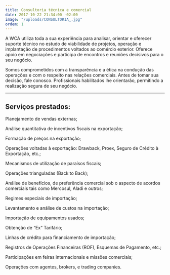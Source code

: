 ```yaml
---
title: Consultoria técnica e comercial
date: 2017-10-22 21:34:00 -02:00
image: "/uploads/CONSULTORIA_.jpg"
ordem: 1
---
```


A WCA utiliza toda a sua experiência para analisar, orientar e oferecer suporte técnico no estudo de viabilidade de projetos, operação e implantação de procedimentos voltados ao comércio exterior. Oferece apoio em negociações e participa de encontros e reuniões decisivos para o seu negócio.

Somos comprometidos com a transparência e a ética na condução das operações e com o respeito nas relações comerciais. Antes de tomar sua decisão, fale conosco. Profissionais habilitados lhe orientarão, permitindo a realização segura de  seu negócio.

---

## Serviços prestados:  

Planejamento de vendas externas;

Análise quantitativa de incentivos fiscais na exportação;

Formação de preços na exportação;

Operações voltadas à exportação: Drawback, Proex, Seguro de Crédito à Exportação, etc.;

Mecanismos de utilização de paraísos fiscais;

Operações trianguladas (Back to Back);

Análise de benefícios, de preferência comercial sob o aspecto de acordos comerciais tais como Mercosul, Aladi e outros;

Regimes especiais de importação;

Levantamento e análise de custos na importação;

Importação de equipamentos usados;

Obtenção de “Ex” Tarifário;

Linhas de crédito para financiamento de importação;

Registros de Operações Financeiras (ROF), Esquemas de Pagamento, etc.;

Participações em feiras internacionais e missões comerciais;

Operações com agentes, brokers, e trading companies.

